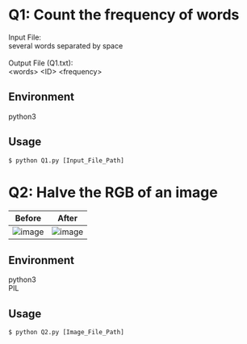 # Q1: Count the frequency of words
Input File: <br> several words separated by space <br><br>
Output File (Q1.txt): <br> &lt;words&gt; &lt;ID&gt; &lt;frequency&gt;

## Environment
python3

## Usage
```$ python Q1.py [Input_File_Path]```

# Q2: Halve the RGB of an image
| Before | After |
|---|---|
| ![image](https://github.com/chenghsuanw/ML2017FALL/blob/master/hw0/asset/before.jpg) | ![image](https://github.com/chenghsuanw/ML2017FALL/blob/master/hw0/asset/after.jpg) |

## Environment
python3 <br>
PIL

## Usage
```$ python Q2.py [Image_File_Path]```
